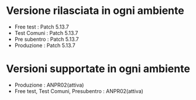 # Versione rilasciata in ogni ambiente

- Free test : Patch 5.13.7
- Test Comuni : Patch 5.13.7
- Pre subentro : Patch 5.13.7
- Produzione : Patch 5.13.7


# Versioni supportate in ogni ambiente

- Produzione : ANPR02(attiva)
- Free test, Test Comuni, Presubentro : ANPR02(attiva)
